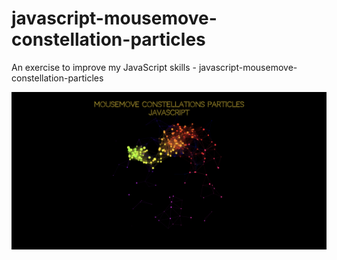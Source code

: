 # javascript-mousemove-constellation-particles
An exercise to improve my JavaScript skills - javascript-mousemove-constellation-particles

![Screenshot](javascript-mousemove-constellation-particles.png)
